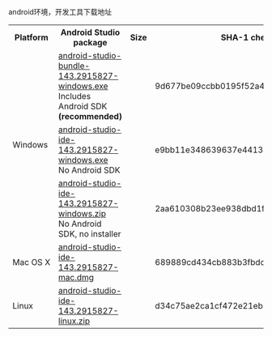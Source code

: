 android环境，开发工具下载地址 <br />
 <table class="download">
    <tr>
      <th>Platform</th>
      <th>Android Studio package</th>
      <th>Size</th>
      <th>SHA-1 checksum</th>
  </tr>
  <tr>
    <td rowspan="3">Windows</td>
    <td>
  <a onclick="return onDownload(this,false,true)" id="win-bundle" data-modal-toggle="studio_tos"
    href="https://dl.google.com/dl/android/studio/install/2.1.2.0/android-studio-bundle-143.2915827-windows.exe"
    >android-studio-bundle-143.2915827-windows.exe</a><br>
    Includes Android SDK <b>(recommended)</b>
    </td>
    <td id="win-bundle-size" data-size="1245610376"></td>
    <td>9d677be09ccbb0195f52a429020b5bf0939e95d3</td>
  </tr>
  <tr>
    <!-- blank TD from Windows rowspan -->
    <td>
  <a onclick="return onDownload(this,false,true)" id="win-bundle-notools" data-modal-toggle="studio_tos"
    href="https://dl.google.com/dl/android/studio/install/2.1.2.0/android-studio-ide-143.2915827-windows.exe"
    >android-studio-ide-143.2915827-windows.exe</a><br>
    No Android SDK
    </td>
    <td data-size="290846136"></td>
    <td>e9bb11e348639637e44137e30f77a4b1e8783eb0</td>
  </tr>
  <tr>
    <!-- blank TD from Windows rowspan -->
    <td>
  <a onclick="return onDownload(this,false,true)" id="win-bundle-zip" data-modal-toggle="studio_tos"
    href="https://dl.google.com/dl/android/studio/ide-zips/2.1.2.0/android-studio-ide-143.2915827-windows.zip"
    >android-studio-ide-143.2915827-windows.zip</a><br>
    No Android SDK, no installer
    </td>
    <td data-size="307686999"></td>
    <td>2aa610308b23ee938dbd1f821675db763d68912c</td>
  </tr>
  <tr>
    <td><nobr>Mac OS X</nobr></td>
    <td>
  <a onclick="return onDownload(this,false,true)" id="mac-bundle" data-modal-toggle="studio_tos"
    href="https://dl.google.com/dl/android/studio/install/2.1.2.0/android-studio-ide-143.2915827-mac.dmg"
    >android-studio-ide-143.2915827-mac.dmg</a>
    </td>
    <td id="mac-bundle-size" data-size="305671838"></td>
    <td>689889cd434cb883b3fbdc61faa288de98754116</td>
  </tr>
  <tr>
    <td>Linux</td>
    <td>
  <a onclick="return onDownload(this,false,true)" id="linux-bundle" data-modal-toggle="studio_tos"
    href="https://dl.google.com/dl/android/studio/ide-zips/2.1.2.0/android-studio-ide-143.2915827-linux.zip"
    >android-studio-ide-143.2915827-linux.zip</a>
    </td>
    <td id="linux-bundle-size" data-size="305181285"></td>
    <td>d34c75ae2ca1cf472e21eb5301f43603082c6fd0</td>
  </tr>
  </table>


